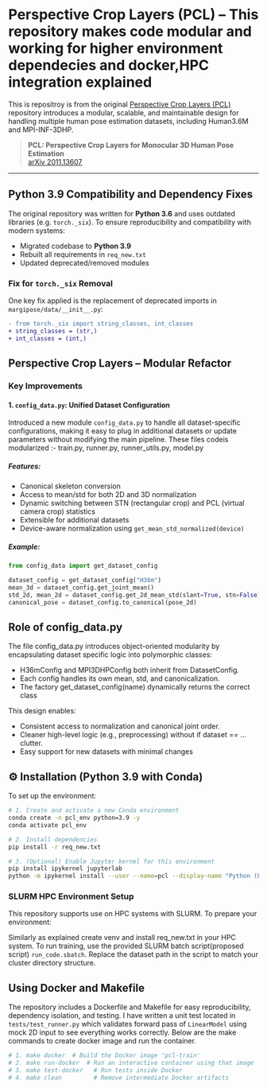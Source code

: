 #  Perspective Crop Layers (PCL) – This repository makes code modular and working for higher environment dependecies and docker,HPC integration explained

This is repositroy is from the original [Perspective Crop Layers (PCL)](https://github.com/yu-frank/PerspectiveCropLayers) repository introduces a modular, scalable, and maintainable design for handling multiple human pose estimation datasets, including Human3.6M and MPI-INF-3DHP.

> **PCL: Perspective Crop Layers for Monocular 3D Human Pose Estimation**  
> [arXiv 2011.13607](https://arxiv.org/abs/2011.13607)

---

## Python 3.9 Compatibility and Dependency Fixes

The original repository was written for **Python 3.6** and uses outdated libraries (e.g. `torch._six`). To ensure reproducibility and compatibility with modern systems:

- Migrated codebase to **Python 3.9**
- Rebuilt all requirements in `req_new.txt`
- Updated deprecated/removed modules

### Fix for `torch._six` Removal

One key fix applied is the replacement of deprecated imports in `margipose/data/__init__.py`:

```diff
- from torch._six import string_classes, int_classes
+ string_classes = (str,)
+ int_classes = (int,)
```
## Perspective Crop Layers – Modular Refactor

###  Key Improvements

#### 1. `config_data.py`: Unified Dataset Configuration

Introduced a new module `config_data.py` to handle all dataset-specific configurations, making it easy to plug in additional datasets or update parameters without modifying the main pipeline.
These files codeis modularized :- train.py, runner.py, runner_utils.py, model.py

##### Features:
- Canonical skeleton conversion
- Access to mean/std for both 2D and 3D normalization
- Dynamic switching between STN (rectangular crop) and PCL (virtual camera crop) statistics
- Extensible for additional datasets
- Device-aware normalization using `get_mean_std_normalized(device)`

##### Example:
```python
from config_data import get_dataset_config

dataset_config = get_dataset_config("H36m")
mean_3d = dataset_config.get_joint_mean()
std_2d, mean_2d = dataset_config.get_2d_mean_std(slant=True, stn=False)
canonical_pose = dataset_config.to_canonical(pose_2d)
```
## Role of config_data.py
The file config_data.py introduces object-oriented modularity by encapsulating dataset specific logic into polymorphic classes:
 - H36mConfig and MPI3DHPConfig both inherit from DatasetConfig.
 - Each config handles its own mean, std, and canonicalization.
 - The factory get_dataset_config(name) dynamically returns the correct class
   
This design enables:
 - Consistent access to normalization and canonical joint order.
 - Cleaner high-level logic (e.g., preprocessing) without if dataset == ... clutter.
 - Easy support for new datasets with minimal changes


## ⚙ Installation (Python 3.9 with Conda)

To set up the environment:

```bash
# 1. Create and activate a new Conda environment
conda create -n pcl_env python=3.9 -y
conda activate pcl_env

# 2. Install dependencies
pip install -r req_new.txt

# 3. (Optional) Enable Jupyter kernel for this environment
pip install ipykernel jupyterlab
python -m ipykernel install --user --name=pcl --display-name "Python (PCL)"

```
### SLURM HPC Environment Setup
This repository supports use on HPC systems with SLURM. To prepare your environment:

Similarly as explained create venv and install req_new.txt in your HPC system. To run training, use the provided SLURM batch script(proposed script) `run_code.sbatch`. Replace the dataset path in the script to match your cluster directory structure.

## Using Docker and Makefile
The repository includes a Dockerfile and Makefile for easy reproducibility, dependency isolation, and testing. I have written a unit test located in `tests/test_runner.py` which validates forward pass of `LinearModel` using mock 2D input to see everything works correctly. Below are the make commands to create docker image and run the container.

```bash
# 1. make docker  # Build the Docker image 'pcl-train'
# 2. make run-docker  # Run an interactive container using that image
# 3. make test-docker   # Run tests inside Docker
# 4. make clean         # Remove intermediate Docker artifacts
```

